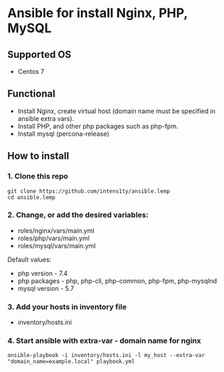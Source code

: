 # Ansible for install Nginx, PHP, MySQL

## Supported OS
* Centos 7

## Functional
* Install Nginx, create virtual host (domain name must be specified in ansible extra vars).
* Install PHP, and other php packages such as php-fpm.
* Install mysql (percona-release)

## How to install

### 1. Clone this repo
```
git clone https://github.com/intens1ty/ansible.lemp
cd ansible.lemp
```

### 2. Change, or add the desired variables:
* roles/nginx/vars/main.yml
* roles/php/vars/main.yml
* roles/mysql/vars/main.yml

Default values:
* php version - 7.4
* php packages - php, php-cli, php-common, php-fpm, php-mysqlnd
* mysql version - 5.7

### 3. Add your hosts in inventory file
* inventory/hosts.ini

### 4. Start ansible with extra-var - domain name for nginx
```
ansible-playbook -i inventory/hosts.ini -l my_host --extra-var "domain_name=example.local" playbook.yml
```

